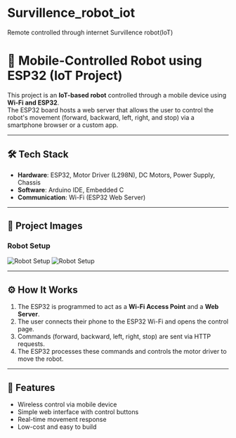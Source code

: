 # Survillence_robot_iot
Remote controlled through internet Survillence robot(IoT)

# 🚗 Mobile-Controlled Robot using ESP32 (IoT Project)

This project is an **IoT-based robot** controlled through a mobile device using **Wi-Fi and ESP32**.  
The ESP32 board hosts a web server that allows the user to control the robot's movement (forward, backward, left, right, and stop) via a smartphone browser or a custom app.

---

## 🛠️ Tech Stack
- **Hardware**: ESP32, Motor Driver (L298N), DC Motors, Power Supply, Chassis
- **Software**: Arduino IDE, Embedded C
- **Communication**: Wi-Fi (ESP32 Web Server)

---

## 📸 Project Images
### Robot Setup
![Robot Setup](./photo/robot.jpg)
![Robot Setup](./photo/group.jpg)

---

## ⚙️ How It Works
1. The ESP32 is programmed to act as a **Wi-Fi Access Point** and a **Web Server**.
2. The user connects their phone to the ESP32 Wi-Fi and opens the control page.
3. Commands (forward, backward, left, right, stop) are sent via HTTP requests.
4. The ESP32 processes these commands and controls the motor driver to move the robot.

---

## 🧾 Features
- Wireless control via mobile device  
- Simple web interface with control buttons  
- Real-time movement response  
- Low-cost and easy to build 
